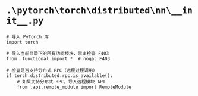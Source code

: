 # `.\pytorch\torch\distributed\nn\__init__.py`

```
# 导入 PyTorch 库
import torch

# 导入当前目录下的所有功能模块，禁止检查 F403
from .functional import *  # noqa: F403

# 检查是否支持分布式 RPC（远程过程调用）
if torch.distributed.rpc.is_available():
    # 如果支持分布式 RPC，导入远程模块 API
    from .api.remote_module import RemoteModule
```